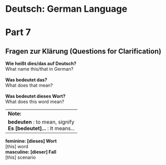 # Deutsch: German Language
# Part 7
## Fragen zur Klärung (Questions for Clarification)
<b>Wie heißt dies/das auf Deutsch?</b><br/>
What name this/that in German?<br/>
<br/>
<b>Was bedeutet das?</b><br/>
What does that mean?<br/>
<br/>
<b>Was bedeutet dieses Wort?</b><br/>
What does this word mean?<br/>

<table>
  <tr>
     <td>
      <b>Note:</b>
    </td>
  </tr>
  <tr>
    <td>
      <b>bedeuten</b> : to mean, signify<br/>
      <b>Es [bedeutet]...</b> : It means...<br/>      
    </td>
  </tr>
</table>

<b>feminine: [dieses] Wort</b><br/>
[this] word<br/>
<b>masculine: [dieser] Fall</b><br/>
[this] scenario<br/>
